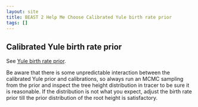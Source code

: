 ```yaml
---
layout: site
title: BEAST 2 Help Me Choose Calibrated Yule birth rate prior
tags: []
---
```


## Calibrated Yule birth rate prior

See [Yule birth rate prior](../YuleBirthRatePrior).

Be aware that there is some unpredictable interaction between the calibrated Yule prior and calibrations, so always run an MCMC sampling from the prior and inspect the tree height distribution in tracer to be sure it is reasonable. 
If the distribution is not what you expect, adjust the birth rate prior till the prior distribution of the root height is satisfactory.